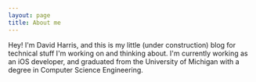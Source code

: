 ```yaml
---
layout: page
title: About me 
---
```


Hey! I'm David Harris, and this is my little (under construction) blog for technical stuff I'm working on and thinking about. I'm currently working as an iOS developer, and graduated from the University of Michigan with a degree in Computer Science Engineering.
